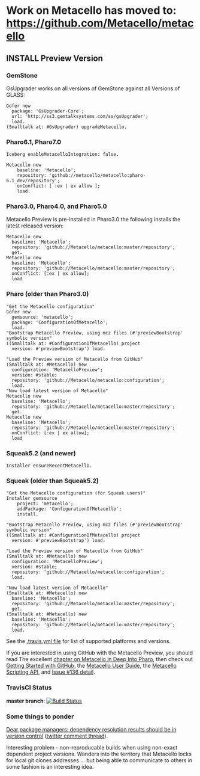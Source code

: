# Work on Metacello has moved to: https://github.com/Metacello/metacello

## INSTALL Preview Version

### GemStone
GsUpgrader works on all versions of GemStone against all Versions of GLASS:

```Smalltalk
Gofer new
  package: 'GsUpgrader-Core';
  url: 'http://ss3.gemtalksystems.com/ss/gsUpgrader';
  load.
(Smalltalk at: #GsUpgrader) upgradeMetacello.
```

### Pharo6.1, Pharo7.0

```Smalltalk
Iceberg enableMetacelloIntegration: false.

Metacello new
    baseline: 'Metacello';
    repository: 'github://metacello/metacello:pharo-6.1_dev/repository';
    onConflict: [ :ex | ex allow ];
    load.
 ```

### Pharo3.0, Pharo4.0, and Pharo5.0
Metacello Preview  is pre-installed in Pharo3.0 the following installs the latest released version:

```Smalltalk
Metacello new
  baseline: 'Metacello';
  repository: 'github://Metacello/metacello:master/repository';
  get.
Metacello new
  baseline: 'Metacello';
  repository: 'github://Metacello/metacello:master/repository';
  onConflict: [:ex | ex allow];
  load
```

### Pharo (older than Pharo3.0)

```Smalltalk
"Get the Metacello configuration"
Gofer new
  gemsource: 'metacello';
  package: 'ConfigurationOfMetacello';
  load.
"Bootstrap Metacello Preview, using mcz files (#'previewBootstrap' symbolic version"
((Smalltalk at: #ConfigurationOfMetacello) project 
  version: #'previewBootstrap') load.

"Load the Preview version of Metacello from GitHub"
(Smalltalk at: #Metacello) new
  configuration: 'MetacelloPreview';
  version: #stable;
  repository: 'github://Metacello/metacello:configuration';
  load.
"Now load latest version of Metacello"
Metacello new
  baseline: 'Metacello';
  repository: 'github://Metacello/metacello:master/repository';
  get.
Metacello new
  baseline: 'Metacello';
  repository: 'github://Metacello/metacello:master/repository';
  onConflict: [:ex | ex allow];
  load
```

### Squeak5.2 (and newer)

```Smalltalk
Installer ensureRecentMetacello.
```

### Squeak (older than Squeak5.2)

```Smalltalk
"Get the Metacello configuration (for Squeak users)"
Installer gemsource
    project: 'metacello';
    addPackage: 'ConfigurationOfMetacello';
    install.

"Bootstrap Metacello Preview, using mcz files (#'previewBootstrap' symbolic version"
((Smalltalk at: #ConfigurationOfMetacello) project 
  version: #'previewBootstrap') load.

"Load the Preview version of Metacello from GitHub"
(Smalltalk at: #Metacello) new
  configuration: 'MetacelloPreview';
  version: #stable;
  repository: 'github://Metacello/metacello:configuration';
  load.

"Now load latest version of Metacello"
(Smalltalk at: #Metacello) new
  baseline: 'Metacello';
  repository: 'github://Metacello/metacello:master/repository';
  get.
(Smalltalk at: #Metacello) new
  baseline: 'Metacello';
  repository: 'github://Metacello/metacello:master/repository';
  load.
```


See the [.travis.yml file](./.travis.yml) for list of supported platforms and versions.

If you are interested in using GitHub with the Metacello Preview, you should read The excellent [chapter on Metacello in Deep Into Pharo][5], then check out 
[Getting Started with GitHub][1], the [Metacello User Guide][2], the [Metacello Scripting API][3], and [Issue #136 detail][4].

### TravisCI Status
**master branch**: [![Build Status](https://travis-ci.org/Metacello/metacello.svg?branch=master)](https://travis-ci.org/Metacello/metacello)

### Some things to ponder 
[Dear package managers: dependency resolution results should be in version control][6] ([twitter comment thread][7]).

Interesting problem - non-reproducable builds when using non-exact dependent project versions. Wanders into the territory that Metacello locks for local git clones addresses ... but being able to communicate to others in some fashion is an interesting idea. 

[1]: docs/GettingStartedWithGitHub.md
[2]: docs/MetacelloUserGuide.md
[3]: docs/MetacelloScriptingAPI.md
[4]: docs/Issue_136Detail.md
[5]: http://pharobooks.gforge.inria.fr/PharoByExampleTwo-Eng/latest/Metacello.pdf
[6]: https://blog.ometer.com/2017/01/10/dear-package-managers-dependency-resolution-results-should-be-in-version-control/
[7]: https://twitter.com/migueldeicaza/status/868450752347480064


